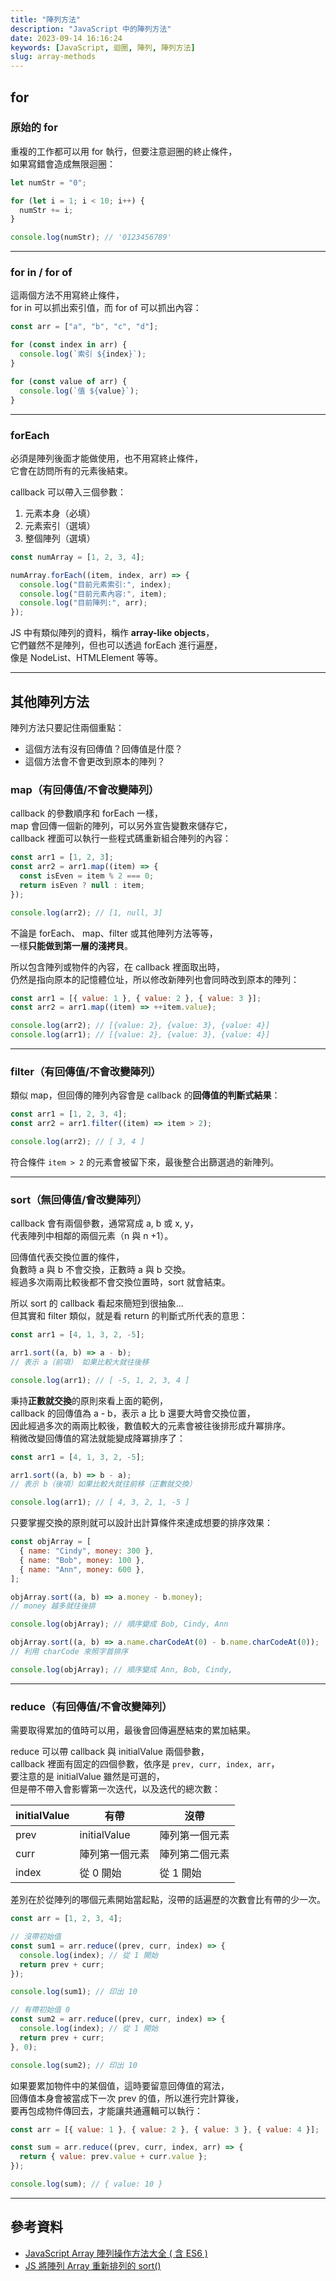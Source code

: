 ```yaml
---
title: "陣列方法"
description: "JavaScript 中的陣列方法"
date: 2023-09-14 16:16:24
keywords: [JavaScript, 迴圈, 陣列, 陣列方法]
slug: array-methods
---
```


## for

### 原始的 for

重複的工作都可以用 for 執行，但要注意迴圈的終止條件，  
如果寫錯會造成無限迴圈：

```js
let numStr = "0";

for (let i = 1; i < 10; i++) {
  numStr += i;
}

console.log(numStr); // '0123456789'
```

---

### for in / for of

這兩個方法不用寫終止條件，  
for in 可以抓出索引值，而 for of 可以抓出內容：

```js
const arr = ["a", "b", "c", "d"];

for (const index in arr) {
  console.log(`索引 ${index}`);
}

for (const value of arr) {
  console.log(`值 ${value}`);
}
```

---

### forEach

必須是陣列後面才能做使用，也不用寫終止條件，  
它會在訪問所有的元素後結束。

callback 可以帶入三個參數：

1. 元素本身（必填）
2. 元素索引（選填）
3. 整個陣列（選填）

```js
const numArray = [1, 2, 3, 4];

numArray.forEach((item, index, arr) => {
  console.log("目前元素索引:", index);
  console.log("目前元素內容:", item);
  console.log("目前陣列:", arr);
});
```

JS 中有類似陣列的資料，稱作 **array-like objects**，  
它們雖然不是陣列，但也可以透過 forEach 進行遍歷，  
像是 NodeList、HTMLElement 等等。

---

## 其他陣列方法

陣列方法只要記住兩個重點：

- 這個方法有沒有回傳值？回傳值是什麼？
- 這個方法會不會更改到原本的陣列？

### map（有回傳值/不會改變陣列）

callback 的參數順序和 forEach 一樣，  
map 會回傳一個新的陣列，可以另外宣告變數來儲存它，  
callback 裡面可以執行一些程式碼重新組合陣列的內容：

```js
const arr1 = [1, 2, 3];
const arr2 = arr1.map((item) => {
  const isEven = item % 2 === 0;
  return isEven ? null : item;
});

console.log(arr2); // [1, null, 3]
```

不論是 forEach、 map、filter 或其他陣列方法等等，  
一樣**只能做到第一層的淺拷貝**。

所以包含陣列或物件的內容，在 callback 裡面取出時，  
仍然是指向原本的記憶體位址，所以修改新陣列也會同時改到原本的陣列：

```js
const arr1 = [{ value: 1 }, { value: 2 }, { value: 3 }];
const arr2 = arr1.map((item) => ++item.value);

console.log(arr2); // [{value: 2}, {value: 3}, {value: 4}]
console.log(arr1); // [{value: 2}, {value: 3}, {value: 4}]
```

---

### filter（有回傳值/不會改變陣列）

類似 map，但回傳的陣列內容會是 callback 的**回傳值的判斷式結果**：

```js
const arr1 = [1, 2, 3, 4];
const arr2 = arr1.filter((item) => item > 2);

console.log(arr2); // [ 3, 4 ]
```

符合條件 `item > 2` 的元素會被留下來，最後整合出篩選過的新陣列。

---

### sort（無回傳值/會改變陣列）

callback 會有兩個參數，通常寫成 a, b 或 x, y，  
代表陣列中相鄰的兩個元素（n 與 n +1）。

回傳值代表交換位置的條件，  
負數時 a 與 b 不會交換，正數時 a 與 b 交換。  
經過多次兩兩比較後都不會交換位置時，sort 就會結束。

所以 sort 的 callback 看起來簡短到很抽象...  
但其實和 filter 類似，就是看 return 的判斷式所代表的意思：

```js
const arr1 = [4, 1, 3, 2, -5];

arr1.sort((a, b) => a - b);
// 表示 a（前項） 如果比較大就往後移

console.log(arr1); // [ -5, 1, 2, 3, 4 ]
```

秉持**正數就交換**的原則來看上面的範例，  
callback 的回傳值為 a - b，表示 a 比 b 還要大時會交換位置，  
因此經過多次的兩兩比較後，數值較大的元素會被往後排形成升冪排序。  
稍微改變回傳值的寫法就能變成降冪排序了：

```js
const arr1 = [4, 1, 3, 2, -5];

arr1.sort((a, b) => b - a);
// 表示 b（後項）如果比較大就往前移（正數就交換）

console.log(arr1); // [ 4, 3, 2, 1, -5 ]
```

只要掌握交換的原則就可以設計出計算條件來達成想要的排序效果：

```js
const objArray = [
  { name: "Cindy", money: 300 },
  { name: "Bob", money: 100 },
  { name: "Ann", money: 600 },
];

objArray.sort((a, b) => a.money - b.money);
// money 越多就往後排

console.log(objArray); // 順序變成 Bob, Cindy, Ann

objArray.sort((a, b) => a.name.charCodeAt(0) - b.name.charCodeAt(0));
// 利用 charCode 來照字首排序

console.log(objArray); // 順序變成 Ann, Bob, Cindy,
```

---

### reduce（有回傳值/不會改變陣列）

需要取得累加的值時可以用，最後會回傳遍歷結束的累加結果。

reduce 可以帶 callback 與 initialValue 兩個參數，  
callback 裡面有固定的四個參數，依序是 `prev, curr, index, arr`，  
要注意的是 initialValue 雖然是可選的，  
但是帶不帶入會影響第一次迭代，以及迭代的總次數：

| initialValue | 有帶           | 沒帶           |
| ------------ | -------------- | -------------- |
| prev         | initialValue   | 陣列第一個元素 |
| curr         | 陣列第一個元素 | 陣列第二個元素 |
| index        | 從 0 開始      | 從 1 開始      |

差別在於從陣列的哪個元素開始當起點，沒帶的話遍歷的次數會比有帶的少一次。

```js
const arr = [1, 2, 3, 4];

// 沒帶初始值
const sum1 = arr.reduce((prev, curr, index) => {
  console.log(index); // 從 1 開始
  return prev + curr;
});

console.log(sum1); // 印出 10

// 有帶初始值 0
const sum2 = arr.reduce((prev, curr, index) => {
  console.log(index); // 從 1 開始
  return prev + curr;
}, 0);

console.log(sum2); // 印出 10
```

如果要累加物件中的某個值，這時要留意回傳值的寫法，  
回傳值本身會被當成下一次 prev 的值，所以進行完計算後，  
要再包成物件傳回去，才能讓共通邏輯可以執行：

```js
const arr = [{ value: 1 }, { value: 2 }, { value: 3 }, { value: 4 }];

const sum = arr.reduce((prev, curr, index, arr) => {
  return { value: prev.value + curr.value };
});

console.log(sum); // { value: 10 }
```

---

## 參考資料

- [JavaScript Array 陣列操作方法大全 ( 含 ES6 )](https://www.oxxostudio.tw/articles/201908/js-array.html?fbclid=IwAR12g-n-YcR7KG-dgXWme9xcKCdXlBNthFFeptHjfLjK_UBEBR7WysgX9Oo#array_map)
- [JS 將陣列 Array 重新排列的 sort()](https://ithelp.ithome.com.tw/articles/10225733?fbclid=IwAR0sMRAy_sHRlwo-7pDA9xzhzSSaLPIOwzu2Luo8LQJ1xx5vB3eRExR82AU)
